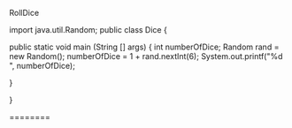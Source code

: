 RollDice

import java.util.Random;
public class Dice {

  public static void main (String [] args)
  {
  	int numberOfDice;
  		Random rand = new Random();
  		numberOfDice = 1 + rand.nextInt(6);
  		System.out.printf("%d ", numberOfDice);
  	
  }

  
}

========
